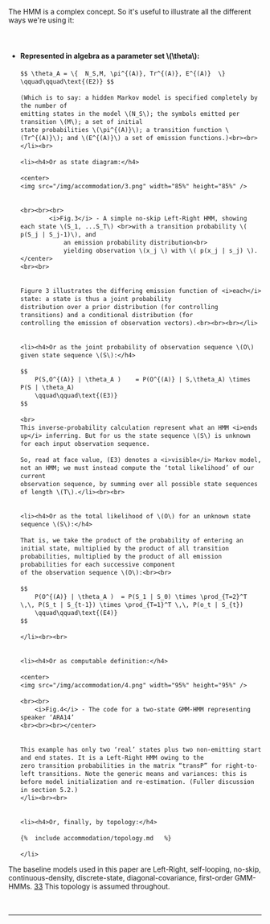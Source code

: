 
The HMM is a complex concept. So it's useful to illustrate all the different ways we're using it:<br><br><br>

<ul>
	<li><h4>Represented in algebra as a parameter set \(\theta\):</h4>

	$$ \theta_A = \{  N_S,M, \pi^{(A)}, Tr^{(A)}, E^{(A)}  \}  \qquad\qquad\text{(E2)} $$

	(Which is to say: a hidden Markov model is specified completely by the number of
	emitting states in the model \(N_S\); the symbols emitted per transition \(M\); a set of initial
	state probabilities \(\pi^{(A)}\); a transition function \(Tr^{(A)}\); and \(E^{(A)}\) a set of emission functions.)<br><br>
	</li><br>

	<li><h4>Or as state diagram:</h4>

	<center>
	<img src="/img/accommodation/3.png" width="85%" height="85%" />


	<br><br><br>
			<i>Fig.3</i> - A simple no-skip Left-Right HMM, showing each state \(S_1, ...S_T\) <br>with a transition probability \( p(S_j | S_j-1)\), and 
				an emission probability distribution<br>
				yielding observation \(x_j \) with \( p(x_j | s_j) \). 
	</center>
	<br><br>


	Figure 3 illustrates the differing emission function of <i>each</i> state: a state is thus a joint probability
	distribution over a prior distribution (for controlling transitions) and a conditional distribution (for
	controlling the emission of observation vectors).<br><br><br></li>


	<li><h4>Or as the joint probability of observation sequence \(O\) given state sequence \(S\):</h4>

	$$
		P(S,O^{(A)} | \theta_A )	= P(O^{(A)} | S,\theta_A) \times P(S | \theta_A)
		\qquad\qquad\text{(E3)}
	$$

	<br>
	This inverse-probability calculation represent what an HMM <i>ends up</i> inferring. But for us the state sequence \(S\) is unknown for each input observation sequence. 

	So, read at face value, (E3) denotes a <i>visible</i> Markov model, not an HMM; we must instead compute the ‘total likelihood’ of our current
	observation sequence, by summing over all possible state sequences of length \(T\).</li><br><br>


	<li><h4>Or as the total likelihood of \(O\) for an unknown state sequence \(S\):</h4>

	That is, we take the product of the probability of entering an initial state, multiplied by the product of all transition
	probabilities, multiplied by the product of all emission probabilities for each successive component
	of the observation sequence \(O\):<br><br>

	$$
		P(O^{(A)} | \theta_A )	= P(S_1 | S_0) \times \prod_{T=2}^T \,\, P(S_t | S_{t-1}) \times \prod_{T=1}^T \,\, P(o_t | S_{t})
		\qquad\qquad\text{(E4)}
	$$

	</li><br><br>


	<li><h4>Or as computable definition:</h4>

	<center>
	<img src="/img/accommodation/4.png" width="95%" height="95%" />

	<br><br>
		<i>Fig.4</i> - The code for a two-state GMM-HMM representing speaker ‘ARA14’
	<br><br><br></center>


	This example has only two ‘real’ states plus two non-emitting start and end states. It is a Left-Right HMM owing to the
	zero transition probabilities in the matrix “transP” for right-to-left transitions. Note the generic means and variances: this is
	before model initialization and re-estimation. (Fuller discussion in section 5.2.)
	</li><br><br>


	<li><h4>Or, finally, by topology:</h4>

	{%	include accommodation/topology.md	%}

	</li>

</ul>


The baseline models used in this paper are Left-Right, self-looping, no-skip, continuous-density,
discrete-state, diagonal-covariance, first-order GMM-HMMs. <a href="#fn:33" id="fnref:33">33</a> This topology is assumed throughout.<br><br><br>

<hr /><br>
